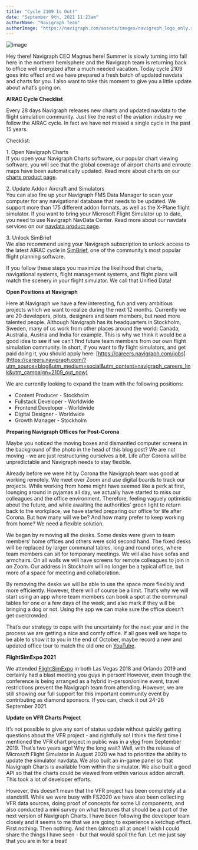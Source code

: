 ```yaml
---
title: "Cycle 2109 Is Out!"
date: "September 9th, 2021 11:23am"
authorName: "Navigraph Team"
authorImage: "https://navigraph.com/assets/images/navigraph_logo_only.svg"
---
```


![image](https://64.media.tumblr.com/a24c2302c4fff74b1f5c17b82c323bee/1cecf80b89f1e57c-8c/s540x810/92e7130c2f93b47840cecdb1b8d3274466b74967.jpg)

Hey there! Navigraph CEO Magnus here! Summer is slowly turning into fall here in the northern hemisphere and the Navigraph team is returning back to office well energized after a much needed vacation. Today cycle 2109 goes into effect and we have prepared a fresh batch of updated navdata and charts for you. I also want to take this moment to give you a little update about what’s going on.  

**AIRAC Cycle Checklist**

Every 28 days Navigraph releases new charts and updated navdata to the flight simulation community. Just like the rest of the aviation industry we follow the AIRAC cycle. In fact we have not missed a single cycle in the past 15 years.

Checklist:

1\. Open Navigraph Charts  
 If you open your Navigraph Charts software, our popular chart viewing software, you will see that the global coverage of airport charts and enroute maps have been automatically updated. Read more about charts on our [charts product page](https://navigraph.com/products/charts?utm_source=blog&utm_medium=social&utm_content=charts_product_page=2109_out_now).  
  
2\. Update Addon Aircraft and Simulators  
You can also fire up your Navigraph FMS Data Manager to scan your computer for any navigational database that needs to be updated. We support more than 175 different addon formats, as well as the X-Plane flight simulator. If you want to bring your Microsoft Flight Simulator up to date, you need to use Navigraph NavData Center. Read more about our navdata services on our [navdata product page](https://navigraph.com/products/navdata?utm_source=blog&utm_medium=social&utm_content=navdata_product_page=2109_out_now).  
  
3\. Unlock SimBrief  
We also recommend using your Navigraph subscription to unlock access to the latest AIRAC cycle in [SimBrief](https://www.simbrief.com/home/?utm_source=blog&utm_medium=social&utm_content=simbrief_home_page=2109_out_now), one of the community’s most popular flight planning software. 

If you follow these steps you maximize the likelihood that charts, navigational systems, flight management systems, and flight plans will match the scenery in your flight simulator. We call that Unified Data!

**Open Positions at Navigraph**

Here at Navigraph we have a few interesting, fun and very ambitious projects which we want to realize during the next 12 months. Currently we are 20 developers, pilots, designers and team members, but need more talented people. Although Navigraph has its headquarters in Stockholm, Sweden, many of us work from other places around the world: Canada, Australia, Austria and India for example. This is why we think it would be a good idea to see if we can’t find future team members from our own flight simulation community. In short, if you want to fly flight simulators, and get paid doing it, you should apply here: [https://careers.navigraph.com/jobs](https://careers.navigraph.com/?utm_source=blog&utm_medium=social&utm_content=navigraph_careers_link&utm_campaign=2109_out_now)  
  
We are currently looking to expand the team with the following positions:

* Content Producer - Stockholm
* Fullstack Developer - Worldwide
* Frontend Developer - Worldwide
* Digital Designer - Worldwide
* Growth Manager - Stockholm

**Preparing Navigraph Offices for Post-Corona**

Maybe you noticed the moving boxes and dismantled computer screens in the background of the photo in the head of this blog post? We are not moving - we are just restructuring ourselves a bit. Life after Corona will be unpredictable and Navigraph needs to stay flexible.

Already before we were hit by Corona the Navigraph team was good at working remotely. We meet over Zoom and use digital boards to track our projects. While working from home might have seemed like a perk at first, lounging around in pyjamas all day, we actually have started to miss our colleagues and the office environment. Therefore, feeling vaguely optimistic about the future, and while awaiting the authorities’ green light to return back to the workplace, we have started preparing our office for life after Corona. But how many will we be? And how many prefer to keep working from home? We need a flexible solution.

We began by removing all the desks. Some desks were given to team members’ home offices and others were sold second hand. The fixed desks will be replaced by larger communal tables, long and round ones, where team members can sit for temporary meetings. We will also have sofas and armchairs. On all walls we will have screens for remote colleagues to join in on Zoom. Our address in Stockholm will no longer be a typical office, but more of a space for meeting and collaboration.

By removing the desks we will be able to use the space more flexibly and more efficiently. However, there will of course be a limit. That’s why we will start using an app where team members can book a spot at the communal tables for one or a few days of the week, and also mark if they will be bringing a dog or not. Using the app we can make sure the office doesn’t get overcrowded.

That’s our strategy to cope with the uncertainty for the next year and in the process we are getting a nice and comfy office. If all goes well we hope to be able to show it to you in the end of October, maybe record a new and updated office tour to match the old one on [YouTube](https://href.li/?https://navigraph.com/redirect.ashx?url=https%3A%2F%2Fwww.youtube.com%2Fwatch%3Fv%3DSaKYJ8pfnNA?utm_source=blog&utm_medium=social&utm_content=blog_youtube_office_tour_2019_link&utm_campaign=2109_out_now).   

**FlightSimExpo 2021**

We attended [FlightSimExpo](https://href.li/?https://navigraph.com/redirect.ashx?url=https%3A%2F%2Fwww.flightsimexpo.com%2Fsponsors.html?utm_source=blog&utm_medium=social&utm_content=blog_fsexpo2021_link&utm_campaign=2109_out_now) in both Las Vegas 2018 and Orlando 2019 and certainly had a blast meeting you guys in person! However, even though the conference is being arranged as a hybrid in-person/online event, travel restrictions prevent the Navigraph team from attending. However, we are still showing our full support for this important community event by contributing as diamond sponsors. If you can, check it out 24-26 September 2021.

**Update on VFR Charts Project**

It’s not possible to give any sort of status update without quickly getting questions about the VFR project - and rightfully so! I think the first time I mentioned the VFR chart project in public was in a [vlog](https://href.li/?https://navigraph.com/redirect.ashx?url=https%3A%2F%2Fwww.youtube.com%2Fwatch%3Fv%3DzOvEeqNuCdo?utm_source=blog&utm_medium=social&utm_content=youtube_vlog_link&utm_campaign=2109_out_now) from September 2019\. That’s two years ago! Why the long wait? Well, with the release of Microsoft Flight Simulator in August 2020 we had to prioritize the ability to update the simulator navdata. We also built an in-game panel so that Navigraph Charts is available from within the simulator. We also built a good API so that the charts could be viewed from within various addon aircraft. This took a lot of developer efforts. 

However, this doesn’t mean that the VFR project has been completely at a standstill. While we were busy with FS2020 we have also been collecting VFR data sources, doing proof of concepts for some UI components, and also conducted a mini survey on what features that should be a part of the next version of Navigraph Charts. I have been following the developer team closely and it seems to me that we are going to experience a ketchup effect. First nothing. Then nothing. And then (almost) all at once! I wish I could share the things I have seen - but that would spoil the fun. Let me just say that you are in for a treat!  
